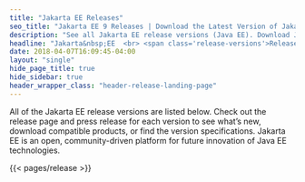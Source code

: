 ```yaml
---
title: "Jakarta EE Releases"
seo_title: "Jakarta EE 9 Releases | Download the Latest Version of Jakarta EE (Java EE)"
description: "See all Jakarta EE release versions (Java EE). Download Jakarta EE compatible products and find out what’s new in the latest version."
headline: "Jakarta&nbsp;EE  <br> <span class='release-versions'>Release Versions<span>"
date: 2018-04-07T16:09:45-04:00
layout: "single"
hide_page_title: true
hide_sidebar: true
header_wrapper_class: "header-release-landing-page"
---
```


All of the Jakarta EE release versions are listed below. Check out the release page and press release for each version to see what’s new, download compatible products, or find the version specifications. Jakarta EE is an open, community-driven platform for future innovation of Java EE technologies.

{{< pages/release >}}
